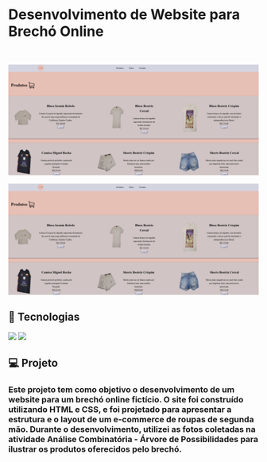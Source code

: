 <p aling="center">
    <h1>Desenvolvimento de Website para Brechó Online</h1>
</p>

<br/>

<p aling="center">
    <img src="/img-readme/print1.png" alt="#">
</p>

<p aling="center">
    <img src="/img-readme/print1.png" alt="#">
</p>


## 🚀 Tecnologias

<p align="left"> 
 <img src="https://img.shields.io/badge/HTML5-E34F26?style=for-the-badge&logo=html5&logoColor=white"/>
 <img src="https://img.shields.io/badge/CSS3-1572B6?style=for-the-badge&logo=css3&logoColor=white"/>

## 💻 Projeto

<p align="left"> 
    <h3>Este projeto tem como objetivo o desenvolvimento de um website para um brechó online fictício. O site foi construído utilizando HTML e CSS, e foi projetado para apresentar a estrutura e o layout de um e-commerce de roupas de segunda mão. Durante o desenvolvimento, utilizei as fotos coletadas na atividade Análise Combinatória - Árvore de Possibilidades para ilustrar os produtos oferecidos pelo brechó.</h3>
</p>

 
